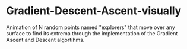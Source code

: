 # Gradient-Descent-Ascent-visually
Animation of N random points named "explorers" that move over any surface to find its extrema through the implementation of the Gradient Ascent and Descent algortihms.

